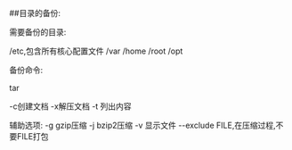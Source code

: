 ##目录的备份:


需要备份的目录:

/etc,包含所有核心配置文件
/var 
/home
/root
/opt

备份命令:

tar

-c创建文档
-x解压文档
-t 列出内容


辅助选项:
-g gzip压缩
-j bzip2压缩
-v 显示文件
--exclude FILE,在压缩过程,不要FILE打包

